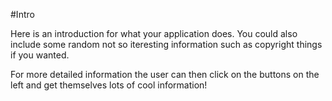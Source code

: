 #Intro

Here is an introduction for what your application does. You could also include some random not so iteresting information such as copyright things if you wanted.



For more detailed information the user can then click on the buttons on the left and get themselves lots of cool information!
